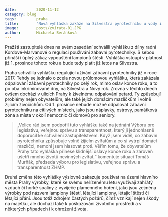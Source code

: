 ```yaml
---
date:         2020-11-12
category: blog
tags:         praha
title:        "Nová vyhláška zakáže na Silvestra pyrotechniku u vody i v přírodním parku"
image:        posts/zvirata-01.JPG
author:       Michaela Beránková
---
```

Pražští zastupitelé dnes na svém zasedání schválili vyhlášku z dílny radní Kordové-Marvanové o regulaci používání zábavní pyrotechniky. S sebou přináší i úplný zákaz vypouštění lampionů štěstí. Vyhláška vstoupí v platnost již 1. prosince tohoto roku a bude tedy platit již letos na Silvestra.

Praha schválila vyhlášku regulující užívání zábavní pyrotechniky již v roce 2017. Tehdy se jednalo o zcela novou průlomovou vyhlášku, která zakázala odpalování zábavní pyrotechniky po celý rok, mimo oslav konce roku, a to po oba inkriminované dny, na Silvestra a Nový rok. Zrovna v těchto dnech ovšem dochází v ulicích Prahy k živelnému odpalování petard. Ty způsobují problémy nejen obyvatelům, ale také jejich domácím mazlíčkům i volně žijícím živočichům. Od 1. prosince nebude možné odpalovat zábavní pyrotechniku na citlivých místech, jako jsou náplavky, ostrovy, památková zóna a místa v okolí nemocnic či domovů pro seniory.

> „Velice rád jsem podpořil tuto vyhlášku také na jednání Výboru pro legislativu, veřejnou správu a transparentnost, který ji jednohlasně doporučil ke schválení zastupitelstvem. Když jsem viděl, co zábavní pyrotechnika způsobuje volně žijícím zvířatům a co si vytrpí domácí mazlíčci, nemohl jsem hlasovat proti. Věřím tomu, že obyvatelům Prahy tato vyhláška přinese klidnější oslavy konce roku a zároveň ušetří mnoho životů nevinných zvířat,“ komentuje situaci Tomáš Murňák, předseda výboru pro legislativu, veřejnou správu a transparentnost ZHMP.

Druhá změna této vyhlášky výslovně zakazuje používat na území hlavního města Prahy výrobky, které ke svému neřízenému letu využívají zahřátý vzduch či horké spaliny z vyvíječe plamenného hoření, jako jsou zejména výrobky pod názvem lampiony štěstí, létající lampiony, létající štěstí či létající přání. Jsou totiž zdrojem častých požárů, čímž vznikají nejen škody na majetku, ale dochází také k poškozování životního prostředí a v některých případech i k ohrožení života. 

